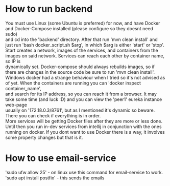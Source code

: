 # How to run backend

You must use Linux (some Ubuntu is preferred) for now, and have Docker and Docker-Compose installed (please configure so they doesnt need sudo) <br>
and cd into the 'backend' directory. After that run 'mvn clean install' and just run 'bash docker_script.sh $arg', in which $arg is either 'start' or 'stop'. <br>
Start creates a network, images of the services, and containers from the images on said network. Services can reach each other by container name, so IP is <br>
dynamically set. Docker-compose should always rebuilds images, so if there are changes in the source code be sure to run 'mvn clean install'. <br>
Windows docker had a strange behaviour when I tried so it's not advised as of yet. When the containers are running you can 'docker inspect container_name', <br>
and search for its IP address, so you can reach it from a browser. It may take some time (and luck :D) and you can view the 'peer1' eureka instance web-page <br>
usually on '172.18.0.3/8761', but as I mentioned it's dynamic so beware. There you can check if everything is in order. <br>
More services will be getting Docker files after they are more or less done. Until then you run in-dev services from intellij in conjunction with the ones <br>
running on docker. If you dont want to use Docker there is a way, it involves some property changes but that is it. <br>

# How to use email-service
'sudo ufw allow 25' - on linux use this command for email-service to work. <br>
'sudo apt install postfix' - this sends the emails